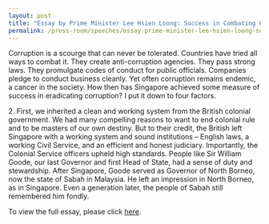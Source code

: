 ```yaml
---
layout: post
title: "Essay by Prime Minister Lee Hsien Loong: Success in Combating Corruption – Views on the Singaporean Experience"
permalink: /press-room/speeches/essay-prime-minister-lee-hsien-loong-success-combating-corruption-–-views/
---
```

Corruption is a scourge that can never be tolerated. Countries have tried all ways to combat it. They create anti-corruption agencies. They pass strong laws. They promulgate codes of conduct for public officials. Companies pledge to conduct business cleanly. Yet often corruption remains endemic, a cancer in the society. How then has Singapore achieved some measure of success in eradicating corruption? I put it down to four factors.

2\.        First, we inherited a clean and working system from the British colonial government. We had many compelling reasons to want to end colonial rule and to be masters of our own destiny. But to their credit, the British left Singapore with a working system and sound institutions – English laws, a working Civil Service, and an efficient and honest judiciary. Importantly, the Colonial Service officers upheld high standards. People like Sir William Goode, our last Governor and first Head of State, had a sense of duty and stewardship. After Singapore, Goode served as Governor of North Borneo, now the state of Sabah in Malaysia. He left an impression in North Borneo, as in Singapore. Even a generation later, the people of Sabah still remembered him fondly.

<p>To view the full essay, please click&nbsp;<a href="https://www.gov.uk/government/publications/against-corruption-a-collection-of-essays/against-corruption-a-collection-of-essays#prime-minister-lee-hsien-loong-success-in-combating-corruption--views-on-the-singaporean-experience">here</a>.&nbsp;</p>
